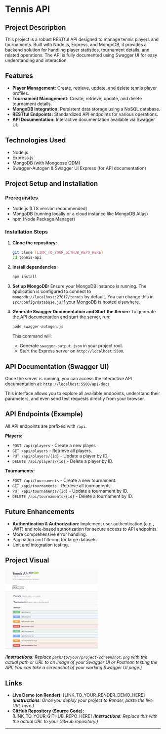 # Tennis API

## Project Description
This project is a robust RESTful API designed to manage tennis players and tournaments. Built with Node.js, Express, and MongoDB, it provides a backend solution for handling player statistics, tournament details, and related operations. The API is fully documented using Swagger UI for easy understanding and interaction.

## Features
* **Player Management:** Create, retrieve, update, and delete tennis player profiles.
* **Tournament Management:** Create, retrieve, update, and delete tournament details.
* **MongoDB Integration:** Persistent data storage using a NoSQL database.
* **RESTful Endpoints:** Standardized API endpoints for various operations.
* **API Documentation:** Interactive documentation available via Swagger UI.

## Technologies Used
* Node.js
* Express.js
* MongoDB (with Mongoose ODM)
* Swagger-Autogen & Swagger UI Express (for API documentation)

## Project Setup and Installation

### Prerequisites
* Node.js (LTS version recommended)
* MongoDB (running locally or a cloud instance like MongoDB Atlas)
* npm (Node Package Manager)

### Installation Steps

1.  **Clone the repository:**
    ```bash
    git clone [LINK_TO_YOUR_GITHUB_REPO_HERE]
    cd tennis-api
    ```

2.  **Install dependencies:**
    ```bash
    npm install
    ```

3.  **Set up MongoDB:**
    Ensure your MongoDB instance is running. The application is configured to connect to `mongodb://localhost:27017/tennis` by default. You can change this in `src/config/database.js` if your MongoDB is hosted elsewhere.

4.  **Generate Swagger Documentation and Start the Server:**
    To generate the API documentation and start the server, run:
    ```bash
    node swagger-autogen.js
    ```
    This command will:
    * Generate `swagger-output.json` in your project root.
    * Start the Express server on `http://localhost:5500`.

## API Documentation (Swagger UI)

Once the server is running, you can access the interactive API documentation at:
`http://localhost:5500/api-docs`

This interface allows you to explore all available endpoints, understand their parameters, and even send test requests directly from your browser.

## API Endpoints (Example)
All API endpoints are prefixed with `/api`.

**Players:**
* `POST /api/players` - Create a new player.
* `GET /api/players` - Retrieve all players.
* `PUT /api/players/{id}` - Update a player by ID.
* `DELETE /api/players/{id}` - Delete a player by ID.

**Tournaments:**
* `POST /api/tournaments` - Create a new tournament.
* `GET /api/tournaments` - Retrieve all tournaments.
* `PUT /api/tournaments/{id}` - Update a tournament by ID.
* `DELETE /api/tournaments/{id}` - Delete a tournament by ID.

## Future Enhancements
* **Authentication & Authorization:** Implement user authentication (e.g., JWT) and role-based authorization for secure access to API endpoints.
* More comprehensive error handling.
* Pagination and filtering for large datasets.
* Unit and integration testing.

## Project Visual

![Project Screenshot Placeholder](https://github.com/desivar/ten2/blob/main/assets/apiplayers.png)

*(**Instructions**: Replace `path/to/your/project-screenshot.png` with the actual path or URL to an image of your Swagger UI or Postman testing the API. You can take a screenshot of your working Swagger UI page.)*

## Links

* **Live Demo (on Render):** [LINK_TO_YOUR_RENDER_DEMO_HERE]
    *(**Instructions**: Once you deploy your project to Render, paste the live URL here.)*
* **GitHub Repository (Source Code):** [LINK_TO_YOUR_GITHUB_REPO_HERE]
    *(**Instructions**: Replace this with the actual URL to your GitHub repository.)*

---


